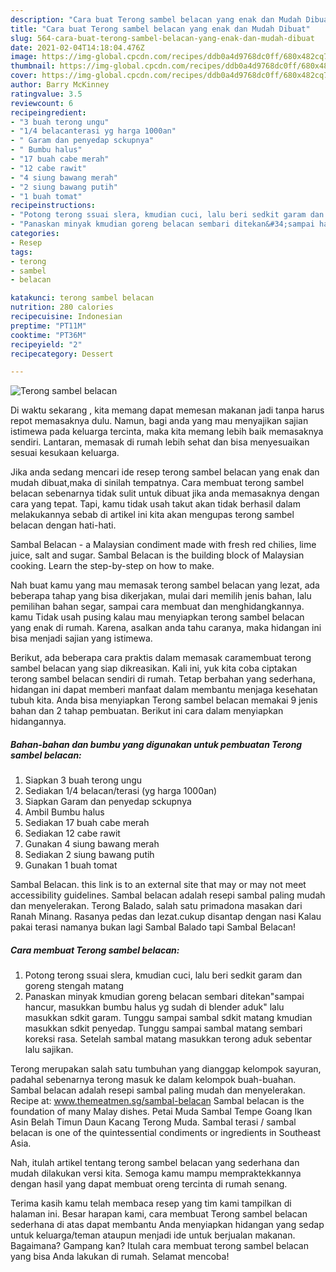 ```yaml
---
description: "Cara buat Terong sambel belacan yang enak dan Mudah Dibuat"
title: "Cara buat Terong sambel belacan yang enak dan Mudah Dibuat"
slug: 564-cara-buat-terong-sambel-belacan-yang-enak-dan-mudah-dibuat
date: 2021-02-04T14:18:04.476Z
image: https://img-global.cpcdn.com/recipes/ddb0a4d9768dc0ff/680x482cq70/terong-sambel-belacan-foto-resep-utama.jpg
thumbnail: https://img-global.cpcdn.com/recipes/ddb0a4d9768dc0ff/680x482cq70/terong-sambel-belacan-foto-resep-utama.jpg
cover: https://img-global.cpcdn.com/recipes/ddb0a4d9768dc0ff/680x482cq70/terong-sambel-belacan-foto-resep-utama.jpg
author: Barry McKinney
ratingvalue: 3.5
reviewcount: 6
recipeingredient:
- "3 buah terong ungu"
- "1/4 belacanterasi yg harga 1000an"
- " Garam dan penyedap sckupnya"
- " Bumbu halus"
- "17 buah cabe merah"
- "12 cabe rawit"
- "4 siung bawang merah"
- "2 siung bawang putih"
- "1 buah tomat"
recipeinstructions:
- "Potong terong ssuai slera, kmudian cuci, lalu beri sedkit garam dan goreng stengah matang"
- "Panaskan minyak kmudian goreng belacan sembari ditekan&#34;sampai hancur, masukkan bumbu halus yg sudah di blender aduk&#34; lalu masukkan sdkit garam. Tunggu sampai sambal sdkit matang kmudian masukkan sdkit penyedap. Tunggu sampai sambal matang sembari koreksi rasa. Setelah sambal matang masukkan terong aduk sebentar lalu sajikan."
categories:
- Resep
tags:
- terong
- sambel
- belacan

katakunci: terong sambel belacan 
nutrition: 280 calories
recipecuisine: Indonesian
preptime: "PT11M"
cooktime: "PT36M"
recipeyield: "2"
recipecategory: Dessert

---
```



![Terong sambel belacan](https://img-global.cpcdn.com/recipes/ddb0a4d9768dc0ff/680x482cq70/terong-sambel-belacan-foto-resep-utama.jpg)

Di waktu  sekarang , kita memang dapat memesan makanan jadi tanpa harus repot memasaknya dulu. Namun, bagi anda yang mau menyajikan sajian istimewa pada keluarga tercinta, maka kita memang lebih baik memasaknya sendiri. Lantaran, memasak di rumah lebih sehat dan bisa menyesuaikan sesuai kesukaan keluarga.

Jika anda sedang mencari ide resep terong sambel belacan yang enak dan mudah dibuat,maka di sinilah tempatnya. Cara membuat terong sambel belacan  sebenarnya tidak sulit untuk dibuat jika anda memasaknya dengan cara yang tepat. Tapi, kamu tidak usah takut akan tidak berhasil dalam melakukannya 
sebab di artikel ini kita akan mengupas terong sambel belacan dengan hati-hati.  

Sambal Belacan - a Malaysian condiment made with fresh red chilies, lime juice, salt and sugar. Sambal Belacan is the building block of Malaysian cooking. Learn the step-by-step on how to make.

Nah buat kamu yang mau memasak terong sambel belacan yang lezat, ada beberapa tahap yang bisa dikerjakan, mulai dari memilih jenis bahan, lalu pemilihan bahan segar, sampai cara membuat dan menghidangkannya. kamu Tidak usah pusing kalau mau menyiapkan terong sambel belacan yang enak di rumah. Karena, asalkan anda  tahu caranya, maka hidangan ini bisa menjadi sajian yang istimewa.

Berikut, ada beberapa cara praktis  dalam memasak caramembuat terong sambel belacan yang siap dikreasikan. Kali ini, yuk kita coba ciptakan terong sambel belacan sendiri di rumah. Tetap berbahan yang sederhana, hidangan ini dapat memberi manfaat dalam membantu menjaga kesehatan tubuh kita. Anda bisa menyiapkan Terong sambel belacan memakai 9 jenis bahan dan 2 tahap pembuatan. Berikut ini cara dalam menyiapkan hidangannya.

<!--inarticleads1-->

##### Bahan-bahan dan bumbu yang digunakan untuk pembuatan Terong sambel belacan:

1. Siapkan 3 buah terong ungu
1. Sediakan 1/4 belacan/terasi (yg harga 1000an)
1. Siapkan  Garam dan penyedap sckupnya
1. Ambil  Bumbu halus
1. Sediakan 17 buah cabe merah
1. Sediakan 12 cabe rawit
1. Gunakan 4 siung bawang merah
1. Sediakan 2 siung bawang putih
1. Gunakan 1 buah tomat


Sambal Belacan. this link is to an external site that may or may not meet accessibility guidelines. Sambal belacan adalah resepi sambal paling mudah dan menyelerakan. Terong Balado, salah satu primadona masakan dari Ranah Minang. Rasanya pedas dan lezat.cukup disantap dengan nasi Kalau pakai terasi namanya bukan lagi Sambal Balado tapi Sambal Belacan! 

<!--inarticleads2-->

##### Cara membuat Terong sambel belacan:

1. Potong terong ssuai slera, kmudian cuci, lalu beri sedkit garam dan goreng stengah matang
1. Panaskan minyak kmudian goreng belacan sembari ditekan&#34;sampai hancur, masukkan bumbu halus yg sudah di blender aduk&#34; lalu masukkan sdkit garam. Tunggu sampai sambal sdkit matang kmudian masukkan sdkit penyedap. Tunggu sampai sambal matang sembari koreksi rasa. Setelah sambal matang masukkan terong aduk sebentar lalu sajikan.


Terong merupakan salah satu tumbuhan yang dianggap kelompok sayuran, padahal sebenarnya terong masuk ke dalam kelompok buah-buahan. Sambal belacan adalah resepi sambal paling mudah dan menyelerakan. Recipe at: www.themeatmen.sg/sambal-belacan Sambal belacan is the foundation of many Malay dishes. Petai Muda Sambal Tempe Goang Ikan Asin Belah Timun Daun Kacang Terong Muda. Sambal terasi / sambal belacan is one of the quintessential condiments or ingredients in Southeast Asia. 

Nah, itulah artikel tentang  terong sambel belacan  yang sederhana dan mudah dilakukan versi kita. Semoga kamu mampu mempraktekkannya dengan hasil yang dapat membuat oreng tercinta di rumah senang. 

Terima kasih kamu telah membaca resep yang tim kami tampilkan di halaman ini. Besar harapan kami, cara membuat  Terong sambel belacan sederhana di atas dapat membantu Anda menyiapkan hidangan yang sedap untuk keluarga/teman ataupun menjadi ide untuk berjualan makanan. Bagaimana? Gampang kan? Itulah cara membuat terong sambel belacan yang bisa Anda lakukan di rumah. Selamat mencoba!

